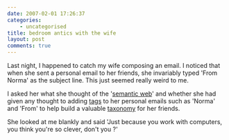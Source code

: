 ```yaml
---
date: 2007-02-01 17:26:37
categories:
    - uncategorised
title: bedroom antics with the wife
layout: post
comments: true
---
```

Last night, I happened to catch my wife composing an email. I noticed
that when she sent a personal email to her friends, she invariably typed
'From Norma' as the subject line. This just seemed really weird to me.

I asked her what she thought of the
'[semantic web](http://news.bbc.co.uk/1/hi/technology/6318531.stm)'
and whether she had given any thought to adding
[tags](http://www.nbrightside.com/blog/2006/03/02/tags-categories-and-labels/)
to her personal emails such as 'Norma' and 'From' to help build a
valuable [taxonomy](http://drupal.org/handbook/modules/taxonomy) for
her friends.

She looked at me blankly and said 'Just because you work with computers,
you think you're so clever, don't you ?'
